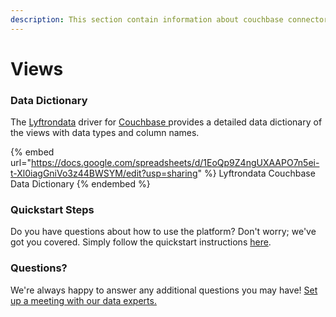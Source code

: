 ```yaml
---
description: This section contain information about couchbase connector views information
---
```


# Views

### Data Dictionary

The [Lyftrondata](https://www.lyftrondata.com/) driver for [Couchbase](https://www.lyftrondata.com/integration/Couchbase/)[ ](https://www.lyftrondata.com/integration/couchbase/)provides a detailed data dictionary of the views with data types and column names.

{% embed url="https://docs.google.com/spreadsheets/d/1EoQp9Z4ngUXAAPO7n5ei-t-Xl0iagGniVo3z44BWSYM/edit?usp=sharing" %}
Lyftrondata Couchbase Data Dictionary
{% endembed %}

### Quickstart Steps

Do you have questions about how to use the platform? Don't worry; we've got you covered. Simply follow the quickstart instructions [here](../../../../quickstart-steps.md).

### Questions? <a href="#questions" id="questions"></a>

We're always happy to answer any additional questions you may have! [Set up a meeting with our data experts.](https://www.lyftrondata.com/book-a-meeting/)



